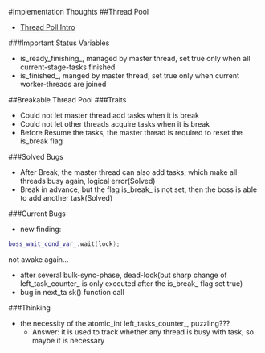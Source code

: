 #Implementation Thoughts
##Thread Pool
- [Thread Poll Intro](ThreadPoolIntro.md)

###Important Status Variables
- is_ready_finishing_, managed by master thread, set true only when all current-stage-tasks finished
- is_finished_, manged by master thread, set true only when current worker-threads are joined

##Breakable Thread Pool
###Traits
- Could not let master thread add tasks when it is break
- Could not let other threads acquire tasks when it is break
- Before Resume the tasks, the master thread is required to reset the is_break flag

###Solved Bugs
- After Break, the master thread can also add tasks, which make all threads busy again, logical error(Solved)
- Break in advance, but the flag is_break_ is not set, then the boss is able to add another task(Solved)

###Current Bugs
- new finding:   
```cpp
boss_wait_cond_var_.wait(lock);
```   
not awake again...
- after several bulk-sync-phase, dead-lock(but sharp change of left_task_counter_ is only executed after the is_break_ flag set true)
- bug in next_ta   sk() function call

###Thinking
- the necessity of the atomic_int left_tasks_counter_, puzzling???
    - Answer: it is used to track whether any thread is busy with task, so maybe it is necessary